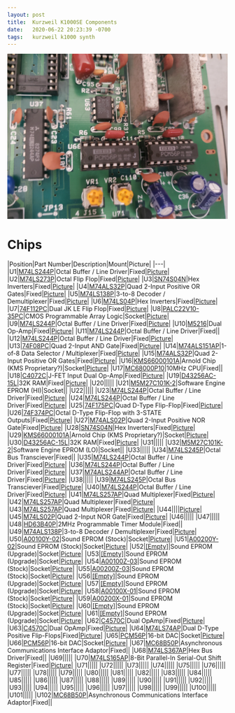 ```yaml
---
layout: post
title:  Kurzweil K1000SE Components
date:   2020-06-22 20:23:39 -0700
tags:   kurzweil k1000 synth
---
```

![K1000SE Arnold Chips](/assets/20200620_160627.jpg)

# Chips

|Position|Part Number|Description|Mount|Picture|
|---|
|<a name='U1'>U1</a>|[M74LS244P](/assets/M74LS244P.pdf)|Octal Buffer / Line Driver|Fixed|[Picture](/assets/20200620_103012.jpg)|
|<a name='U2'>U2</a>|[M74LS273P](/assets/M74LS273P.pdf)|Octal Flip Flop|Fixed|[Picture](/assets/20200620_103025.jpg)|
|<a name='U3'>U3</a>|[SN74S04N](/assets/SN74S04N.pdf)|Hex Inverters|Fixed|[Picture](/assets/20200622_192620.jpg)|
|<a name='U4'>U4</a>|[M74ALS32P](/assets/M74ALS32P.pdf)|Quad 2-Input Positive OR Gates|Fixed|[Picture](/assets/20200620_103025.jpg)|
|<a name='U5'>U5</a>|[M74LS138P](/assets/M74LS138P.pdf)|3-to-8 Decoder / Demultiplexer|Fixed|[Picture](/assets/20200620_103025.jpg)|
|<a name='U6'>U6</a>|[M74LS04P](/assets/M74LS04P.pdf)|Hex Inverters|Fixed|[Picture](/assets/20200620_103025.jpg)|
|<a name='U7'>U7</a>|[74F112PC](/assets/74F112PC.pdf)|Dual JK LE Flip Flop|Fixed|[Picture](/assets/20200622_192620.jpg)|
|<a name='U8'>U8</a>|[PALC22V10-35PC](/assets/PALC22V10-35PC.pdf)|CMOS Programmable Array Logic|Socket|[Picture](/assets/20200620_103025.jpg)|
|<a name='U9'>U9</a>|[M74LS244P](/assets/M74LS244P.pdf)|Octal Buffer / Line Driver|Fixed|[Picture](/assets/20200620_103025.jpg)|
|<a name='U10'>U10</a>|[M5216](/assets/M5216.pdf)|Dual Op-Amp|Fixed|[Picture](/assets/20200620_165144.jpg)|
|<a name='U11'>U11</a>|[M74LS244P](/assets/M74LS244P.pdf)|Octal Buffer / Line Driver|Fixed||
|<a name='U12'>U12</a>|[M74LS244P](/assets/M74LS244P.pdf)|Octal Buffer / Line Driver|Fixed|[Picture](/assets/20200620_160542.jpg)|
|<a name='U13'>U13</a>|[74F08PC](/assets/74F08PC.pdf)|Quad 2-Input AND Gate|Fixed|[Picture](/assets/20200622_192620.jpg)|
|<a name='U14'>U14</a>|[M74ALS151AP](/assets/M74ALS151AP.pdf)|1-of-8 Data Selector / Multiplexer|Fixed|[Picture](/assets/20200620_103025.jpg)|
|<a name='U15'>U15</a>|[M74ALS32P](/assets/M74ALS32P.pdf)|Quad 2-Input Positive OR Gates|Fixed|[Picture](/assets/20200620_103025.jpg)|
|<a name='U16'>U16</a>|[KMS66000101A](/assets/KMS66000101A.pdf)|Arnold Chip (KMS Proprietary?)|Socket|[Picture](/assets/20200620_160542.jpg)|
|<a name='U17'>U17</a>|[MC68000P10](/assets/MC68000P10.pdf)|10MHz CPU|Fixed||
|<a name='U18'>U18</a>|[C4072C](/assets/C4072C.pdf)|J-FET Input Dual Op-Amp|Fixed|[Picture](/assets/20200620_165144.jpg)|
|<a name='U19'>U19</a>|[D43256AC-15L](/assets/D43256AC-15L.pdf)|32K RAM|Fixed|[Picture](/assets/20200620_103012.jpg)|
|<a name='U20'>U20</a>|[](/assets/.pdf)||||
|<a name='U21'>U21</a>|[M5M27C101K-2](/assets/M5M27C101K-2.pdf)|Software Engine EPROM (HI)|Socket||
|<a name='U22'>U22</a>|[](/assets/.pdf)||||
|<a name='U23'>U23</a>|[M74LS244P](/assets/M74LS244P.pdf)|Octal Buffer / Line Driver|Fixed|[Picture](/assets/20200620_165153.jpg)|
|<a name='U24'>U24</a>|[M74LS244P](/assets/M74LS244P.pdf)|Octal Buffer / Line Driver|Fixed|[Picture](/assets/20200620_165200.jpg)|
|<a name='U25'>U25</a>|[74F175PC](/assets/74F175PC.pdf)|Quad D-Type Flip-Flop|Fixed|[Picture](/assets/20200622_192620.jpg)|
|<a name='U26'>U26</a>|[74F374PC](/assets/74F374PC.pdf)|Octal D-Type Flip-Flop with 3-STATE Outputs|Fixed|[Picture](/assets/20200622_192620.jpg)|
|<a name='U27'>U27</a>|[M74ALS02P](/assets/M74ALS02P.pdf)|Quad 2-Input Positive NOR Gate|Fixed|[Picture](/assets/20200622_192620.jpg)|
|<a name='U28'>U28</a>|[SN74S04N](/assets/SN74S04N.pdf)|Hex Inverters|Fixed|[Picture](/assets/20200622_192620.jpg)|
|<a name='U29'>U29</a>|[KMS66000101A](/assets/KMS66000101A.pdf)|Arnold Chip (KMS Proprietary?)|Socket|[Picture](/assets/20200620_160542.jpg)|
|<a name='U30'>U30</a>|[D43256AC-15L](/assets/D43256AC-15L.pdf)|32K RAM|Fixed|[Picture](/assets/20200620_103012.jpg)|
|<a name='U31'>U31</a>|[](/assets/.pdf)||||
|<a name='U32'>U32</a>|[M5M27C101K-2](/assets/M5M27C101K-2.pdf)|Software Engine EPROM (LO)|Socket||
|<a name='U33'>U33</a>|[](/assets/.pdf)||||
|<a name='U34'>U34</a>|[M74LS245P](/assets/M74LS245P.pdf)|Octal Bus Transciever|Fixed||
|<a name='U35'>U35</a>|[M74LS244P](/assets/M74LS244P.pdf)|Octal Buffer / Line Driver|Fixed|[Picture](/assets/20200620_165150.jpg)|
|<a name='U36'>U36</a>|[M74LS244P](/assets/M74LS244P.pdf)|Octal Buffer / Line Driver|Fixed|[Picture](/assets/20200620_165150.jpg)|
|<a name='U37'>U37</a>|[M74ALS244AP](/assets/M74ALS244AP.pdf)|Octal Buffer / Line Driver|Fixed|[Picture](/assets/20200620_160627.jpg)|
|<a name='U38'>U38</a>|[](/assets/.pdf)||||
|<a name='U39'>U39</a>|[M74LS245P](/assets/M74LS245P.pdf)|Octal Bus Transciever|Fixed|[Picture](/assets/20200620_165153.jpg)|
|<a name='U40'>U40</a>|[M74LS244P](/assets/M74LS244P.pdf)|Octal Buffer / Line Driver|Fixed|[Picture](/assets/20200620_103012.jpg)|
|<a name='U41'>U41</a>|[M74LS257AP](/assets/M74LS257AP.pdf)|Quad Multiplexer|Fixed|[Picture](/assets/20200620_165150.jpg)|
|<a name='U42'>U42</a>|[M74LS257AP](/assets/M74LS257AP.pdf)|Quad Multiplexer|Fixed|[Picture](/assets/20200620_165150.jpg)|
|<a name='U43'>U43</a>|[M74LS257AP](/assets/M74LS257AP.pdf)|Quad Multiplexer|Fixed|[Picture](/assets/20200620_165150.jpg)|
|<a name='U44'>U44</a>|[](/assets/.pdf)|||[Picture](/assets/20200620_103025.jpg)|
|<a name='U45'>U45</a>|[M74LS02P](/assets/M74LS02P.pdf)|Quad 2-Input NOR Gate|Fixed|[Picture](/assets/20200622_192620.jpg)|
|<a name='U46'>U46</a>|[](/assets/.pdf)||||
|<a name='U47'>U47</a>|[](/assets/.pdf)||||
|<a name='U48'>U48</a>|[HD63B40P](/assets/HD63B40P.pdf)|2MHz Programmable Timer Module|Fixed||
|<a name='U49'>U49</a>|[M74ALS138P](/assets/M74ALS138P.pdf)|3-to-8 Decoder / Demultiplexer|Fixed|[Picture](/assets/20200622_192620.jpg)|
|<a name='U50'>U50</a>|[A00100Y-02](/assets/A00100Y-02.pdf)|Sound EPROM (Stock)|Socket|[Picture](/assets/20200620_082127.jpg)|
|<a name='U51'>U51</a>|[A00200Y-02](/assets/A00200Y-02.pdf)|Sound EPROM (Stock)|Socket|[Picture](/assets/20200620_082127.jpg)|
|<a name='U52'>U52</a>|[[Empty]](/assets/[Empty].pdf)|Sound EPROM (Upgrade)|Socket|[Picture](/assets/20200620_082127.jpg)|
|<a name='U53'>U53</a>|[[Empty]](/assets/[Empty].pdf)|Sound EPROM (Upgrade)|Socket|[Picture](/assets/20200620_082127.jpg)|
|<a name='U54'>U54</a>|[A00100Z-03](/assets/A00100Z-03.pdf)|Sound EPROM (Stock)|Socket|[Picture](/assets/20200620_082127.jpg)|
|<a name='U55'>U55</a>|[A00200Z-03](/assets/A00200Z-03.pdf)|Sound EPROM (Stock)|Socket|[Picture](/assets/20200620_082127.jpg)|
|<a name='U56'>U56</a>|[[Empty]](/assets/[Empty].pdf)|Sound EPROM (Upgrade)|Socket|[Picture](/assets/20200620_082127.jpg)|
|<a name='U57'>U57</a>|[[Empty]](/assets/[Empty].pdf)|Sound EPROM (Upgrade)|Socket|[Picture](/assets/20200620_082127.jpg)|
|<a name='U58'>U58</a>|[A00100X-01](/assets/A00100X-01.pdf)|Sound EPROM (Stock)|Socket|[Picture](/assets/20200620_082127.jpg)|
|<a name='U59'>U59</a>|[A00200X-01](/assets/A00200X-01.pdf)|Sound EPROM (Stock)|Socket|[Picture](/assets/20200620_082127.jpg)|
|<a name='U60'>U60</a>|[[Empty]](/assets/[Empty].pdf)|Sound EPROM (Upgrade)|Socket|[Picture](/assets/20200620_082127.jpg)|
|<a name='U61'>U61</a>|[[Empty]](/assets/[Empty].pdf)|Sound EPROM (Upgrade)|Socket|[Picture](/assets/20200620_082127.jpg)|
|<a name='U62'>U62</a>|[C4570C](/assets/C4570C.pdf)|Dual OpAmp|Fixed|[Picture](/assets/20200622_200914.jpg)|
|<a name='U63'>U63</a>|[C4570C](/assets/C4570C.pdf)|Dual OpAmp|Fixed|[Picture](/assets/20200620_160627.jpg)|
|<a name='U64'>U64</a>|[M74LS74AP](/assets/M74LS74AP.pdf)|Dual D-Type Positive Flip-Flops|Fixed|[Picture](/assets/20200622_192620.jpg)|
|<a name='U65'>U65</a>|[PCM56P](/assets/PCM56P.pdf)|16-bit DAC|Socket|[Picture](/assets/20200620_160627.jpg)|
|<a name='U66'>U66</a>|[PCM56P](/assets/PCM56P.pdf)|16-bit DAC|Socket|[Picture](/assets/20200620_160627.jpg)|
|<a name='U67'>U67</a>|[MC68B50P](/assets/MC68B50P.pdf)|Asynchronous Communications Interface Adaptor|Fixed||
|<a name='U68'>U68</a>|[M74LS367AP](/assets/M74LS367AP.pdf)|Hex Bus Driver|Fixed||
|<a name='U69'>U69</a>|[](/assets/.pdf)||||
|<a name='U70'>U70</a>|[M74LS165AP](/assets/M74LS165AP.pdf)|8-Bit Parallel-In Serial-Out Shift Register|Fixed|[Picture](/assets/20200622_192620.jpg)|
|<a name='U71'>U71</a>|[](/assets/.pdf)||||
|<a name='U72'>U72</a>|[](/assets/.pdf)||||
|<a name='U73'>U73</a>|[](/assets/.pdf)||||
|<a name='U74'>U74</a>|[](/assets/.pdf)||||
|<a name='U75'>U75</a>|[](/assets/.pdf)||||
|<a name='U76'>U76</a>|[](/assets/.pdf)||||
|<a name='U77'>U77</a>|[](/assets/.pdf)||||
|<a name='U78'>U78</a>|[](/assets/.pdf)||||
|<a name='U79'>U79</a>|[](/assets/.pdf)||||
|<a name='U80'>U80</a>|[](/assets/.pdf)||||
|<a name='U81'>U81</a>|[](/assets/.pdf)||||
|<a name='U82'>U82</a>|[](/assets/.pdf)||||
|<a name='U83'>U83</a>|[](/assets/.pdf)||||
|<a name='U84'>U84</a>|[](/assets/.pdf)||||
|<a name='U85'>U85</a>|[](/assets/.pdf)||||
|<a name='U86'>U86</a>|[](/assets/.pdf)||||
|<a name='U87'>U87</a>|[](/assets/.pdf)||||
|<a name='U88'>U88</a>|[](/assets/.pdf)||||
|<a name='U89'>U89</a>|[](/assets/.pdf)||||
|<a name='U90'>U90</a>|[](/assets/.pdf)||||
|<a name='U91'>U91</a>|[](/assets/.pdf)||||
|<a name='U92'>U92</a>|[](/assets/.pdf)||||
|<a name='U93'>U93</a>|[](/assets/.pdf)||||
|<a name='U94'>U94</a>|[](/assets/.pdf)||||
|<a name='U95'>U95</a>|[](/assets/.pdf)||||
|<a name='U96'>U96</a>|[](/assets/.pdf)||||
|<a name='U97'>U97</a>|[](/assets/.pdf)||||
|<a name='U98'>U98</a>|[](/assets/.pdf)||||
|<a name='U99'>U99</a>|[](/assets/.pdf)||||
|<a name='U100'>U100</a>|[](/assets/.pdf)||||
|<a name='U101'>U101</a>|[](/assets/.pdf)||||
|<a name='U102'>U102</a>|[MC68B50P](/assets/MC68B50P.pdf)|Asynchronous Communications Interface Adaptor|Fixed||
